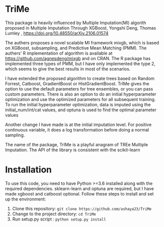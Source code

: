 # TriMe

 This package is heavily influenced by Multiple Imputation(MI)  algorith proposed in
 Multiple Imputation Through XGBoost, Yongshi Deng, Thomas Lumley , https://doi.org/10.48550/arXiv.2106.01574

 The authers proposes a novel scalable MI framework mixgb, which is based on XGBoost, subsampling, and
 Predictive Mean Matching (PMM). The authers' R implementation of algorithm is available at https://github.com/agnesdeng/mixgb
 and on CRAN. The R package has implemented three types of PMM, but I have only implemented
 the type 2, which seems to give the best results in most of the scenarios.

 I have extended the proposed algorithm to create trees based on Random Forrest, Catboost, GradientBoost
 or HistGradientBoost. TrIMe gives the option to use the default parameters for tree ensembles, or you
 can pass custom parameters. There is also an option to do an initial hyperparameter optimization and
 use the optimized parameters for all subsequent training. To run the initial hyperparameter optimization,
 data is imputed using the initial_num/int/cat values, and optuna is used to find the optimal parameter values


 Another change I have made is at the initial imputation level. For positive continuous variable, it does a
 log transformation before doing a normal sampling.

 The name of the package, TrIMe is a playful anagram of TREe Multiple Imputation.
 The API of the library is consistent with the scikit-learn


# Installation
To use this code, you need to have Python >=3.6 installed along with the required dependencies. sklearn-learn and optuna are required, but I have made xgboost and catboost optional. Follow these steps to install and set up the environment:

1. Clone this repository: `git clone https://github.com/ashaya23/TriMe`
2. Change to the project directory: `cd TriMe`
3. Run setup.py script : `python setup.py install`
